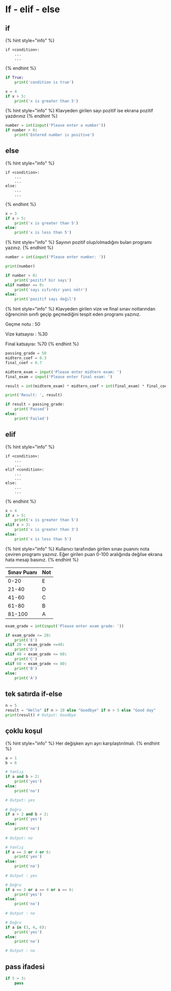 # If - elif - else

## if

{% hint style="info" %}
```
if <condition>:
    ...
    ...
```
{% endhint %}

```python
if True:
    print('condition is true')
```

```python
x = 4
if x > 5:
    print('x is greater than 5')
```

{% hint style="info" %}
Klavyeden girilen sayı pozitif ise ekrana pozitif yazdırınız
{% endhint %}

```python
number = int(input('Please enter a number'))
if number > 0:
    print('Entered number is positive')
```

## else

{% hint style="info" %}
```
if <condition>:
    ...
    ...
else:
    ...
    ...
```
{% endhint %}

```python
x = 3
if x > 5:
    print('x is greater than 5')
else:
    print('x is less than 5')
```

{% hint style="info" %}
Sayının pozitif olup/olmadığını bulan programı yazınız.
{% endhint %}

```python
number = int(input('Please enter number: '))

print(number)

if number > 0:
    print('pozitif bir sayı')
elif number == 0:
    print('sayı sıfırdır yani nötr')
else:
    print('pozitif sayı değil')
```

{% hint style="info" %}
Klavyeden girilen vize ve final sınav notlarından öğrencinin sınıfı geçip geçmediğini tespit eden programı yazınız.&#x20;

Geçme notu : 50&#x20;

Vize katsayısı : %30&#x20;

Final katsayısı: %70
{% endhint %}

```python
passing_grade = 50
midtern_coef = 0.3
final_coef = 0.7

midterm_exam = input('Please enter midtern exam: ')
final_exam = input('Please enter final exam: ')

result = int(midterm_exam) * midtern_coef + int(final_exam) * final_coef

print('Result: ', result)

if result > passing_grade:
    print('Passed')
else:
    print('Failed')
```

## elif

{% hint style="info" %}
```
if <condition>:
    ...
    ...
elif <condition>:
    ...
    ...
else:
    ...
    ...
```
{% endhint %}

```python
x = 4
if x > 5:
    print('x is greater than 5')
elif x > 3:
    print('x is greater than 3')
else:
    print('x is less than 5')
```

{% hint style="info" %}
Kullanıcı tarafından girilen sınav puanını nota çeviren programı yazınız. Eğer girilen puan 0-100 aralığında değilse ekrana hata mesajı basınız.
{% endhint %}

| Sınav Puanı | Not |
| ----------- | --- |
| 0-20        | E   |
| 21-40       | D   |
| 41-60       | C   |
| 61-80       | B   |
| 81-100      | A   |

```python
exam_grade = int(input('Please enter exam grade: '))

if exam_grade <= 20:
    print('E')
elif 20 < exam_grade <=40:
    print('D')
elif 40 < exam_grade <= 60:
    print('C')
elif 60 < exam_grade <= 80:
    print('B')
else:
    print('A')
```

## tek satırda if-else

```python
n = 5
result = "Hello" if n > 10 else "Goodbye" if n > 5 else "Good day"
print(result) # Output: Goodbye
```

## çoklu koşul

{% hint style="info" %}
Her değişken ayrı ayrı karşılaştırılmalı.
{% endhint %}

```python
a = 1
b = 6

# Yanlış
if a and b > 2:
    print('yes')
else:
    print('no')

# Output: yes
    
# Doğru    
if a > 2 and b > 2:
    print('yes')
else:
    print('no')
 
# Output: no


```

```python
# Yanlış
if a == 3 or 4 or 6:
    print('yes')
else:
    print('no')
    
# Output : yes

# Doğru
if a == 3 or a == 4 or a == 6:
    print('yes')
else:
    print('no')
 
# Output : no

# Doğru
if a in (3, 4, 6):
    print('yes')
else:
    print('no')

# Output : no
```

## pass ifadesi

```python
if 5 > 3:
    pass
```
